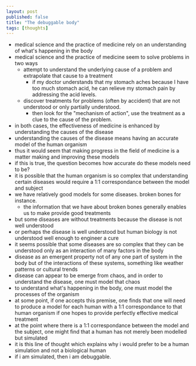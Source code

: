 ```yaml
---
layout: post
published: false
title: "The debuggable body"
tags: [thoughts]
---
```


- medical science and the practice of medicine rely on an understanding of what's
  happening in the body
- medical science and the practice of medicine seem to solve problems in two ways
  - attempt to understand the underlying cause of a problem and extrapolate that
    cause to a treatment
    - if my doctor understands that my stomach aches because I have too much
      stomach acid, he can relieve my stomach pain by addressing the acid levels.
  - discover treatments for problems (often by accident) that are not 
    understood or only partially understood.
    - then look for the "mechanism of action", use the treatment as a clue to 
      the cause of the problem.
- in both cases, the effectiveness of medicine is enhanced by understanding 
  the causes of the disease
- understanding the causes of the disease means having an accurate model of the 
  human organism
- thus it would seem that making progress in the field of medicine is a matter
  making and improving these models
- if this is true, the question becomes how accurate do these models need to be?
- it is possible that the human organism is so complex that understanding certain
  diseases would require a 1:1 correspondance between the model and subject
- we have relatively good models for some diseases. broken bones for instance.
  - the information that we have about broken bones generally enables us to make
    provide good treatments
- but some diseases are without treatments because the disease is not well 
  understood
- or perhaps the disease is well understood but human biology is not understood
  well enough to engineer a cure
- it seems possible that some diseases are so complex that they can be 
  understood only as an interaction of many factors in the body
- disease as an emergent property not of any one part of system in the body but
  of the interactions of these systems, something like weather patterns or 
  cultural trends
- disease can appear to be emerge from chaos, and in order to understand the
  disease, one must model that chaos
- to understand what's happening in the body, one must model the processes of 
  the organism
- at some point, if one accepts this premise, one finds that one will need to 
  produce a model for each human with a 1:1 correspondance to that human 
  organism if one hopes to provide perfectly effective medical treatment
- at the point where there is a 1:1 correspondance between the model and the 
  subject, one might find that a human has not merely been modelled but simulated
- it is this line of thought which explains why i would prefer to be a human
  simulation and not a biological human
- if i am simulated, then i am debuggable.
